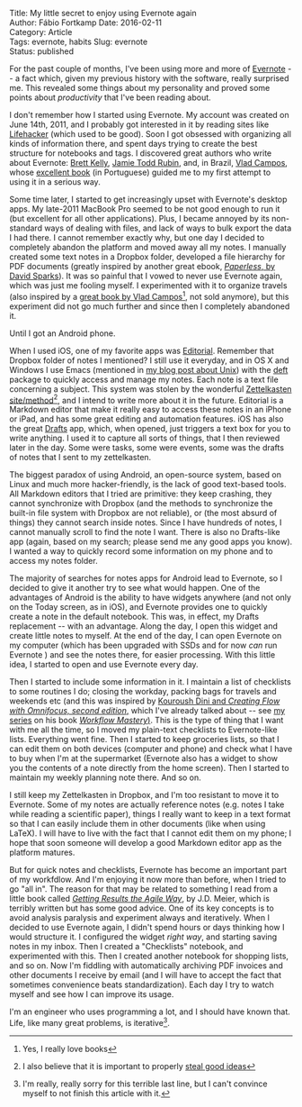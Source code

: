 Title: My little secret to enjoy using Evernote again  
Author: Fábio Fortkamp
Date: 2016-02-11  
Category: Article  
Tags: evernote, habits
Slug: evernote  
Status: published  

For the past couple of months, I've been using more and more of [Evernote](http://evernote.com) -- a fact which, given my previous history with the software, really surprised me. This revealed some things about my personality and proved some points about *productivity* that I've been reading about.

I don't remember how I started using Evernote. My account was created on June 14th, 2011, and I probably got interested in it by reading sites like [Lifehacker](http://lifehacker.com) (which used to be good). Soon I got obsessed with organizing all kinds of information there, and spent days trying to create the best structure for notebooks and tags. I discovered great authors who write about Evernote: [Brett Kelly](https://brettkelly.org/), [Jamie Todd Rubin](http://www.jamierubin.net/), and, in Brazil, [Vlad Campos](http://www.vladcampos.com/), whose [excellent book](http://www.vladcampos.com/evernote/livro) (in Portuguese) guided me to my first attempt to using it in a serious way.

Some time later, I started to get increasingly upset with Evernote's desktop apps. My late-2011 MacBook Pro seemed to be not good enough to run it (but excellent for all other applications). Plus, I became annoyed by its non-standard ways of dealing with files, and lack of ways to bulk export the data I had there. I cannot remember exactly why, but one day I decided to completely abandon the platform and moved away  all my notes. I manually created some text notes in a Dropbox folder, developed a file hierarchy for PDF documents (greatly inspired by another great ebook, [*Paperless*, by David Sparks](http://macsparky.com/paperless/)). It was so painful that I vowed to never use Evernote again, which was just me fooling myself. I experimented with it to organize travels (also inspired by a [great book by Vlad Campos](http://www.vladcampos.com/blog/livro-planejando-viagens-com-o-evernote-r)[^1], not sold anymore), but this experiment did not go much further and since then I completely abandoned it.

[^1]: Yes, I really love books

Until I got an Android phone.

When I used iOS, one of my favorite apps was [Editorial](http://omz-software.com/editorial/). Remember that Dropbox folder of notes I mentioned? I still use it everyday, and in OS X and Windows I use Emacs (mentioned in [my blog post about Unix](http://thermocode.net/blog/unix/)) with the [deft](http://jblevins.org/projects/deft/) package to quickly access and manage my notes. Each note is a text file concerning a subject. This system was stolen by the wonderful [Zettelkasten site/method](http://zettelkasten.de/)[^2], and I intend to write more about it in the future. Editorial is a Markdown editor that make it really easy to access these notes in an iPhone or iPad, and has some great editing and automation features. iOS has also the great [Drafts](http://agiletortoise.com/drafts/) app, which, when opened, just triggers a text box for you to write anything. I used it to capture all sorts of things, that I then reviewed later in the day. Some were tasks, some were events, some was the drafts of  notes that I sent to my zettelkasten.

[^2]: I also believe that it is important to properly [steal good ideas](http://austinkleon.com/steal/)

The biggest paradox of using Android, an open-source system, based on Linux and much more hacker-friendly, is the lack of good text-based tools. All Markdown editors that I tried are primitive: they keep crashing, they cannot synchronize with Dropbox (and the methods to synchronize the built-in file system with Dropbox are not reliable), or (the most absurd of things) they cannot search inside notes. Since I have hundreds of notes, I cannot manually scroll to find the note I want. There is also no Drafts-like app (again, based on my search; please send me any good apps you know). I wanted a way to quickly record some information on my phone and to access my notes folder.

The majority of searches for notes apps for Android lead to Evernote, so I decided to give it another try to see what would happen. One of the advantages of Android is the ability to have widgets anywhere (and not only on the Today screen, as in iOS), and Evernote provides one to quickly create a note in the default notebook. This was, in effect, my Drafts replacement -- with an advantage. Along the day, I open this widget and create little notes to myself. At the end of the day, I can open Evernote on my computer (which has been upgraded with SSDs and for now *can* run Evernote ) and see the notes there, for easier processing. With this little idea, I started to open and use Evernote  every day.

Then I started to include some information in it. I maintain a list of checklists to some routines I do; closing the workday, packing bags for travels and weekends etc (and this was inspired by [Kouroush Dini and *Creating Flow with Omnifocus, second edition*,](http://www.usingomnifocus.com/) which I've already talked about -- see [my series](http://thermocode.net/blog/better-work/) on his book [*Workflow Mastery*)](http://www.usingomnifocus.com/). This is the type of thing that I want with me all the time, so I moved my plain-text checklists to Evernote-like lists. Everything went fine. Then I started to keep groceries lists, so that I can edit them on both devices (computer and phone) and check what I have to buy when I'm at the supermarket (Evernote also has a widget to show you the contents of a note directly from the home screen). Then I started to maintain my weekly planning note there. And so on.

I still keep my Zettelkasten in Dropbox, and I'm too resistant to move it to Evernote. Some of my notes are actually reference notes (e.g. notes I take while reading a scientific paper), things I really want to keep in a text format so that I can easily include them in other documents (like when using LaTeX). I will have to live with the fact that I cannot edit them on my phone; I hope that soon someone will develop a good Markdown editor app as the platform matures.

But for quick notes and checklists, Evernote has become an important part of my workfdlow. And I'm enjoying it now more than before, when I tried to go "all in". The reason for that may be related to something I read from a little book called [*Getting Results the Agile Way*](http://gettingresults.com/wiki/Main_Page), by J.D. Meier, which is terribly written but has some good advice. One of its key concepts is to avoid analysis paralysis and experiment always and iteratively. When I decided to use Evernote again, I didn't spend hours or days thinking how I would structure it. I configured the widget *right way*, and starting saving notes in my inbox. Then I created a "Checklists" notebook, and experimented with this. Then I created another notebook for shopping lists, and so on. Now I'm fiddling with automatically archiving PDF invoices and other documents I receive by email (and I will have to accept the fact that sometimes convenience beats standardization). Each day I try to watch myself and see how I can improve its usage.

I'm an engineer who uses programming a lot, and I should have known that. Life, like many great problems, is iterative[^3]. 

[^3]: I'm really, really sorry for this terrible last line, but I can't convince myself to not finish this article with it.

